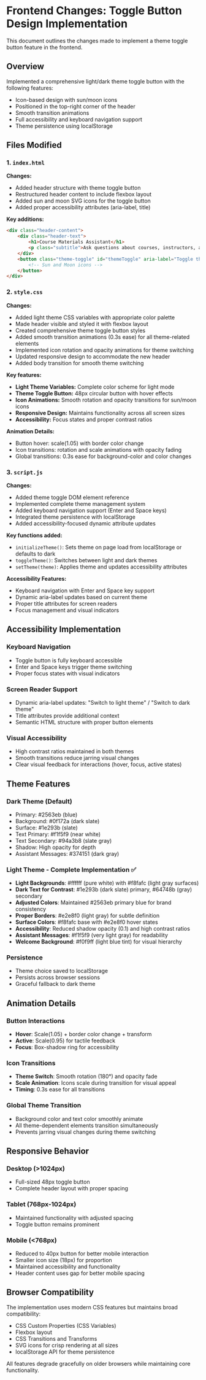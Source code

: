 # Frontend Changes: Toggle Button Design Implementation

This document outlines the changes made to implement a theme toggle button feature in the frontend.

## Overview

Implemented a comprehensive light/dark theme toggle button with the following features:
- Icon-based design with sun/moon icons
- Positioned in the top-right corner of the header
- Smooth transition animations
- Full accessibility and keyboard navigation support
- Theme persistence using localStorage

## Files Modified

### 1. `index.html`

**Changes:**
- Added header structure with theme toggle button
- Restructured header content to include flexbox layout
- Added sun and moon SVG icons for the toggle button
- Added proper accessibility attributes (aria-label, title)

**Key additions:**
```html
<div class="header-content">
    <div class="header-text">
        <h1>Course Materials Assistant</h1>
        <p class="subtitle">Ask questions about courses, instructors, and content</p>
    </div>
    <button class="theme-toggle" id="themeToggle" aria-label="Toggle theme" title="Toggle light/dark theme">
        <!-- Sun and Moon icons -->
    </button>
</div>
```

### 2. `style.css`

**Changes:**
- Added light theme CSS variables with appropriate color palette
- Made header visible and styled it with flexbox layout
- Created comprehensive theme toggle button styles
- Added smooth transition animations (0.3s ease) for all theme-related elements
- Implemented icon rotation and opacity animations for theme switching
- Updated responsive design to accommodate the new header
- Added body transition for smooth theme switching

**Key features:**
- **Light Theme Variables:** Complete color scheme for light mode
- **Theme Toggle Button:** 48px circular button with hover effects
- **Icon Animations:** Smooth rotation and opacity transitions for sun/moon icons
- **Responsive Design:** Maintains functionality across all screen sizes
- **Accessibility:** Focus states and proper contrast ratios

**Animation Details:**
- Button hover: scale(1.05) with border color change
- Icon transitions: rotation and scale animations with opacity fading
- Global transitions: 0.3s ease for background-color and color changes

### 3. `script.js`

**Changes:**
- Added theme toggle DOM element reference
- Implemented complete theme management system
- Added keyboard navigation support (Enter and Space keys)
- Integrated theme persistence with localStorage
- Added accessibility-focused dynamic attribute updates

**Key functions added:**
- `initializeTheme()`: Sets theme on page load from localStorage or defaults to dark
- `toggleTheme()`: Switches between light and dark themes
- `setTheme(theme)`: Applies theme and updates accessibility attributes

**Accessibility Features:**
- Keyboard navigation with Enter and Space key support
- Dynamic aria-label updates based on current theme
- Proper title attributes for screen readers
- Focus management and visual indicators

## Accessibility Implementation

### Keyboard Navigation
- Toggle button is fully keyboard accessible
- Enter and Space keys trigger theme switching
- Proper focus states with visual indicators

### Screen Reader Support
- Dynamic aria-label updates: "Switch to light theme" / "Switch to dark theme"
- Title attributes provide additional context
- Semantic HTML structure with proper button elements

### Visual Accessibility
- High contrast ratios maintained in both themes
- Smooth transitions reduce jarring visual changes
- Clear visual feedback for interactions (hover, focus, active states)

## Theme Features

### Dark Theme (Default)
- Primary: #2563eb (blue)
- Background: #0f172a (dark slate)
- Surface: #1e293b (slate)
- Text Primary: #f1f5f9 (near white)
- Text Secondary: #94a3b8 (slate gray)
- Shadow: High opacity for depth
- Assistant Messages: #374151 (dark gray)

### Light Theme - Complete Implementation ✅
- **Light Backgrounds**: #ffffff (pure white) with #f8fafc (light gray surfaces)
- **Dark Text for Contrast**: #1e293b (dark slate) primary, #64748b (gray) secondary
- **Adjusted Colors**: Maintained #2563eb primary blue for brand consistency
- **Proper Borders**: #e2e8f0 (light gray) for subtle definition
- **Surface Colors**: #f8fafc base with #e2e8f0 hover states
- **Accessibility**: Reduced shadow opacity (0.1) and high contrast ratios
- **Assistant Messages**: #f1f5f9 (very light gray) for readability
- **Welcome Background**: #f0f9ff (light blue tint) for visual hierarchy

### Persistence
- Theme choice saved to localStorage
- Persists across browser sessions
- Graceful fallback to dark theme

## Animation Details

### Button Interactions
- **Hover**: Scale(1.05) + border color change + transform
- **Active**: Scale(0.95) for tactile feedback
- **Focus**: Box-shadow ring for accessibility

### Icon Transitions
- **Theme Switch**: Smooth rotation (180°) and opacity fade
- **Scale Animation**: Icons scale during transition for visual appeal
- **Timing**: 0.3s ease for all transitions

### Global Theme Transition
- Background color and text color smoothly animate
- All theme-dependent elements transition simultaneously
- Prevents jarring visual changes during theme switching

## Responsive Behavior

### Desktop (>1024px)
- Full-sized 48px toggle button
- Complete header layout with proper spacing

### Tablet (768px-1024px)
- Maintained functionality with adjusted spacing
- Toggle button remains prominent

### Mobile (<768px)
- Reduced to 40px button for better mobile interaction
- Smaller icon size (18px) for proportion
- Maintained accessibility and functionality
- Header content uses gap for better mobile spacing

## Browser Compatibility

The implementation uses modern CSS features but maintains broad compatibility:
- CSS Custom Properties (CSS Variables)
- Flexbox layout
- CSS Transitions and Transforms
- SVG icons for crisp rendering at all sizes
- localStorage API for theme persistence

All features degrade gracefully on older browsers while maintaining core functionality.